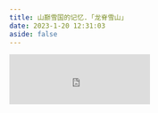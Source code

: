 ```yaml
---
title: 山巅雪国的记忆.「龙脊雪山」
date: 2023-1-20 12:31:03
aside: false
---
```

<iframe frameborder="no" border="0" marginwidth="0" marginheight="0" width=50% height=90 id="music"
src="https://music.163.com/outchain/player?type=2&id=1833805536&auto=1&height=66"></iframe>
